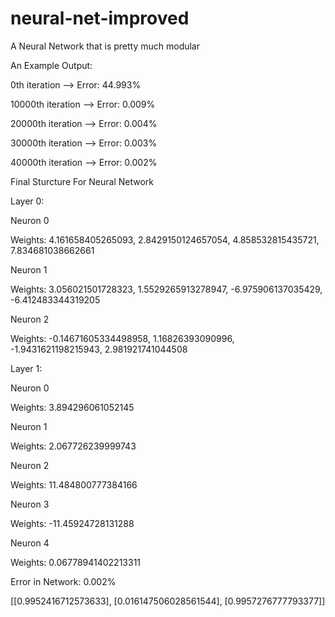 # neural-net-improved
A Neural Network that is pretty much modular

An Example Output:

0th iteration --> Error: 44.993%

10000th iteration --> Error: 0.009%

20000th iteration --> Error: 0.004%

30000th iteration --> Error: 0.003%

40000th iteration --> Error: 0.002%


Final Sturcture For Neural Network 


Layer 0: 

Neuron 0

Weights: 4.161658405265093, 2.8429150124657054, 4.858532815435721, 7.834681038662661

Neuron 1

Weights: 3.056021501728323, 1.5529265913278947, -6.975906137035429, -6.412483344319205

Neuron 2

Weights: -0.14671605334498958, 1.16826393090996, -1.9431621198215943, 2.981921741044508


Layer 1: 

Neuron 0

Weights: 3.894296061052145

Neuron 1

Weights: 2.067726239999743

Neuron 2

Weights: 11.484800777384166

Neuron 3

Weights: -11.45924728131288

Neuron 4

Weights: 0.06778941402213311


Error in Network: 0.002%

[[0.9952416712573633], [0.016147506028561544], [0.9957276777793377]]
